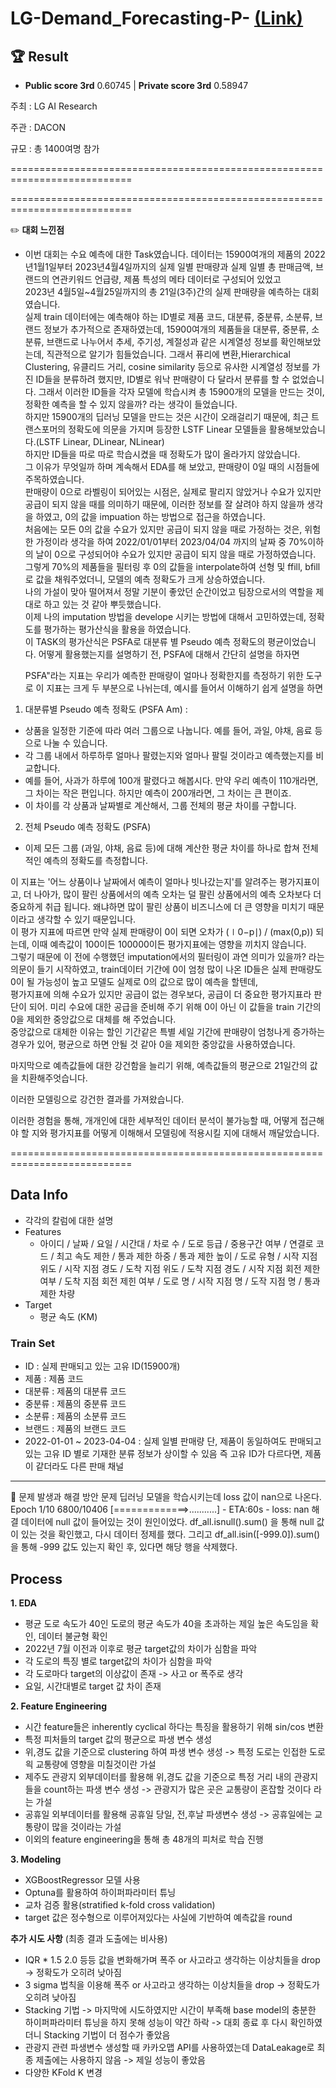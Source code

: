 # LG-Demand_Forecasting-P- [(Link)](https://dacon.io/competitions/official/236129/leaderboard)

## 🏆 Result
- **Public score 3rd** 0.60745 | **Private score 3rd** 0.58947




주최 : LG AI Research

주관 : DACON

규모 : 총 1400여명 참가

===========================================================================


===========================================================================
  
  

  

✏️
**대회 느낀점**
 - 이번 대회는 수요 예측에 대한 Task였습니다. 데이터는 15900여개의 제품의 2022년1월1일부터 2023년4월4일까지의 실제 일별 판매량과 실제 일별 총 판매금액, 브랜드의 연관키워드 언급량, 제품 특성의 메타 데이터로 구성되어 있었고  
   2023년 4월5일~4월25일까지의 총 21일(3주)간의 실제 판매량을 예측하는 대회였습니다.  
   실제 train 데이터에는 예측해야 하는 ID별로 제품 코드, 대분류, 중분류, 소분류, 브랜드 정보가 추가적으로 존재하였는데, 15900여개의 제품들을 대분류, 중분류, 소분류, 브랜드로 나누어서 추세, 주기성, 계절성과 같은 시계열성 정보를 확인해보았는데, 직관적으로 알기가 힘들었습니다.
   그래서 퓨리에 변환,Hierarchical Clustering, 유클리드 거리, cosine similarity 등으로 유사한 시계열성 정보를 가진 ID들을 분류하려 했지만, ID별로 워낙 판매량이 다 달라서 분류를 할 수 없었습니다.
   그래서 이러한 ID들을 각자 모델에 학습시켜 총 15900개의 모델을 만드는 것이, 정확한 예측을 할 수 있지 않을까? 라는 생각이 들었습니다.  
   하지만 15900개의 딥러닝 모델을 만드는 것은 시간이 오래걸리기 때문에, 최근 트랜스포머의 정확도에 의문을 가지며 등장한 LSTF Linear 모델들을 활용해보았습니다.(LSTF Linear, DLinear, NLinear)  
   하지만 ID들을 따로 따로 학습시켰을 때 정확도가 많이 올라가지 않았습니다.  
   그 이유가 무엇일까 하며 계속해서 EDA를 해 보았고, 판매량이 0일 때의 시점들에 주목하였습니다.  
   판매량이 0으로 라벨링이 되어있는 시점은, 실제로 팔리지 않았거나 수요가 있지만 공급이 되지 않을 때를 의미하기 때문에, 이러한 정보를 잘 살려야 하지 않을까 생각을 하였고, 0의 값을 impuation 하는 방법으로 접근을 하였습니다.  
   처음에는 모든 0의 값을 수요가 있지만 공급이 되지 않을 때로 가정하는 것은, 위험한 가정이라 생각을 하여 2022/01/01부터 2023/04/04 까지의 날짜 중 70%이하의 날이 0으로 구성되어야 수요가 있지만 공급이 되지 않을 때로 가정하였습니다.  
   그렇게 70%의 제품들을 필터링 후 0의 값들을 interpolate하여 선형 및 ffill, bfill로 값을 채워주었더니, 모델의 예측 정확도가 크게 상승하였습니다.  
   나의 가설이 맞아 떨어져서 정말 기분이 좋았던 순간이었고 팀장으로서의 역할을 제대로 하고 있는 것 같아 뿌듯했습니다.  
   이제 나의 imputation 방법을 develope 시키는 방법에 대해서 고민하였는데, 정확도를 평가하는 평가산식을 활용을 하였습니다.  
   이 TASK의 평가산식은 PSFA로 대분류 별 Pseudo 예측 정확도의 평균이었습니다.
   어떻게 활용했는지를 설명하기 전, PSFA에 대해서 간단히 설명을 하자면
   
   PSFA"라는 지표는 우리가 예측한 판매량이 얼마나 정확한지를 측정하기 위한 도구로 이 지표는 크게 두 부분으로 나뉘는데, 예시를 들어서 이해하기 쉽게 설명을 하면
1. 대분류별 Pseudo 예측 정확도 (PSFA Am) : 
 - 상품을 일정한 기준에 따라 여러 그룹으로 나눕니다. 예를 들어, 과일, 야채, 음료 등으로 나눌 수 있습니다.
 - 각 그룹 내에서 하루하루 얼마나 팔렸는지와 얼마나 팔릴 것이라고 예측했는지를 비교합니다.
 - 예를 들어, 사과가 하루에 100개 팔렸다고 해봅시다. 만약 우리 예측이 110개라면, 그 차이는 작은 편입니다. 하지만 예측이 200개라면, 그 차이는 큰 편이죠.
 - 이 차이를 각 상품과 날짜별로 계산해서, 그룹 전체의 평균 차이를 구합니다.

2. 전체 Pseudo 예측 정확도 (PSFA)
 - 이제 모든 그룹 (과일, 야채, 음료 등)에 대해 계산한 평균 차이를 하나로 합쳐 전체적인 예측의 정확도를 측정합니다.

이 지표는 '어느 상품이나 날짜에서 예측이 얼마나 빗나갔는지'를 알려주는 평가지표이고, 더 나아가, 많이 팔린 상품에서의 예측 오차는 덜 팔린 상품에서의 예측 오차보다 더 중요하게 취급 됩니다. 왜냐하면 많이 팔린 상품이 비즈니스에 더 큰 영향을 미치기 때문이라고 생각할 수 있기 때문입니다.  
이 평가 지표에 따르면 만약 실제 판매량이 0이 되면 오차가 (∣0−p∣) / (max(0,p)) 되는데, 이때 예측값이 100이든 100000이든 평가지표에는 영향을 끼치지 않습니다.  
그렇기 때문에 이 전에 수행했던 imputation에서의 필터링이 과연 의미가 있을까? 라는 의문이 들기 시작하였고, train데이터 기간에 0이 엄청 많이 나온 ID들은 실제 판매량도 0이 될 가능성이 높고 모델도 실제로 0의 값으로 많이 예측을 할텐데,  
평가지표에 의해 수요가 있지만 공급이 없는 경우보다, 공급이 더 중요한 평가지표라 판단이 되어. 미리 수요에 대한 공급을 준비해 주기 위해 0이 아닌 이 값들을 train 기간의 0을 제외한 중앙값으로 대체를 해 주었습니다.  
중앙값으로 대체한 이유는 할인 기간같은 특별 세일 기간에 판매량이 엄청나게 증가하는 경우가 있어, 평균으로 하면 안될 것 같아 0을 제외한 중앙값을 사용하였습니다.

마지막으로 예측값들에 대한 강건함을 늘리기 위해, 예측값들의 평균으로 21일간의 값을 치환해주엇습니다.

이러한 모델링으로 강건한 결과를 가져왔습니다.

이러한 경험을 통해, 개개인에 대한 세부적인 데이터 분석이 불가능할 때, 어떻게 접근해야 할 지와 평가지표를 어떻게 이해해서 모델링에 적용시킬 지에 대해서 깨달았습니다.

===========================================================================

## Data Info

* 각각의 칼럼에 대한 설명
* Features 
  * 아이디 / 날짜 / 요일 / 시간대 / 차로 수 / 도로 등급 / 중용구간 여부 / 연결로 코드 / 최고 속도 제한 / 통과 제한 하중 / 통과 제한 높이 / 도로 유형 / 시작 지점 위도 / 시작 지점 경도 / 도착 지점 위도 / 도착 지점 경도 / 시작 지점 회전 제한 여부 / 도착 지점 회전 제힌 여부 / 도로 명 / 시작 지점 명 / 도작 지점 명 / 통과 제한 차량
* Target
  * 평균 속도 (KM)
  
### Train Set

* ID : 실제 판매되고 있는 고유 ID(15900개) 
* 제품 : 제품 코드
* 대분류 : 제품의 대분류 코드
* 중분류 : 제품의 중분류 코드
* 소분류 : 제품의 소분류 코드
* 브랜드 : 제품의 브랜드 코드
* 2022-01-01 ~ 2023-04-04 : 실제 일별 판매량
단, 제품이 동일하여도 판매되고 있는 고유 ID 별로 기재한 분류 정보가 상이할 수 있음
즉 고유 ID가 다르다면, 제품이 같더라도 다른 판매 채널

  
---
🚨 문제 발생과 해결 방안
문제
딥러닝 모델을 학습시키는데 loss 값이 nan으로 나온다.
Epoch 1/10
  6800/10406 [=============>...........] - ETA:60s - loss: nan
해결
데이터에 null 값이 들어있는 것이 원인이었다. df_all.isnull().sum()  을 통해 null 값이 있는 것을 확인했고, 다시 데이터 정제를 했다. 그리고 df_all.isin([-999.0]).sum()  을 통해 -999 값도 있는지 확인 후, 있다면 해당 행을 삭제했다.


## Process

**1. EDA** 
  * 평균 도로 속도가 40인 도로의 평균 속도가 40을 초과하는 제일 높은 속도임을 확인, 데이터 불균형 확인
  * 2022년 7월 이전과 이후로 평균 target값의 차이가 심함을 파악
  * 각 도로의 특징 별로 target값의 차이가 심함을 파악
  * 각 도로마다 target의 이상값이 존재 -> 사고 or 폭주로 생각
  * 요일, 시간대별로 target 값 차이 존재
  
**2. Feature Engineering** 
  * 시간 feature들은 inherently cyclical 하다는 특징을 활용하기 위해 sin/cos 변환
  * 특정 피처들의 target 값의 평균으로 파생 변수 생성
  * 위,경도 값을 기준으로 clustering 하여 파생 변수 생성 -> 특정 도로는 인접한 도로읙 교통량에 영향을 미칠것이란 가설
  * 제주도 관광지 외부데이터를 활용해 위,경도 값을 기준으로 특정 거리 내의 관광지들을 count하는 파생 변수 생성 -> 관광지가 많은 곳은 교통량이 혼잡할 것이다 라는 가설
  * 공휴일 외부데이터를 활용해 공휴일 당일, 전,후날 파생변수 생성 -> 공휴일에는 교통량이 많을 것이라는 가설
  * 이외의 feature engineering을 통해 총 48개의 피처로 학습 진행

**3. Modeling**

  * XGBoostRegressor 모델 사용
  * Optuna를 활용하여 하이퍼파라미터 튜닝
  * 교차 검증 활용(stratified k-fold cross validation)
  * target 값은 정수형으로 이루어져있다는 사실에 기반하여 예측값을 round 

**추가 시도 사항** (최종 결과 도출에는 비사용)
  * IQR * 1.5 2.0 등등 값을 변화해가며 폭주 or 사고라고 생각하는 이상치들을 drop -> 정확도가 오히려 낮아짐
  * 3 sigma 법칙을 이용해 폭주 or 사고라고 생각하는 이상치들을 drop -> 정확도가 오히려 낮아짐
  * Stacking 기법 -> 마지막에 시도하였지만 시간이 부족해 base model의 충분한 하이퍼파라미터 튜닝을 하지 못해 성능이 약간 하락
    -> 대회 종료 후 다시 확인하였더니 Stacking 기법이 더 점수가 좋았음
  * 관광지 관련 파생변수 생성할 때 카카오맵 API를 사용하였는데 DataLeakage로 최종 제출에는 사용하지 않음 -> 제일 성능이 좋았음
  * 다양한 KFold K 변경


  
